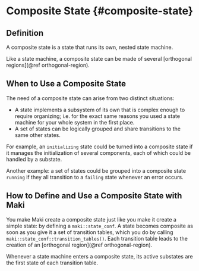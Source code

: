 # Composite State {#composite-state}

## Definition

A composite state is a state that runs its own, nested state machine.

Like a state machine, a composite state can be made of several [orthogonal regions](@ref orthogonal-region).

## When to Use a Composite State

The need of a composite state can arise from two distinct situations:

* A state implements a subsystem of its own that is complex enough to require organizing; i.e. for the exact same reasons you used a state machine for your whole system in the first place.
* A set of states can be logically grouped and share transitions to the same other states.

For example, an `initializing` state could be turned into a composite state if it manages the initialization of several components, each of which could be handled by a substate.

Another example: a set of states could be grouped into a composite state `running` if they all transition to a `failing` state whenever an error occurs.

## How to Define and Use a Composite State with Maki

You make Maki create a composite state just like you make it create a simple state: by defining a `maki::state_conf`. A state becomes composite as soon as you give it a set of transition tables, which you do by calling `maki::state_conf::transition_tables()`. Each transition table leads to the creation of an [orthogonal region](@ref orthogonal-region).

Whenever a state machine enters a composite state, its active substates are the first state of each transition table.
